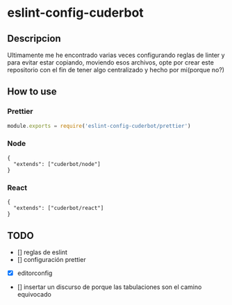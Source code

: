 # eslint-config-cuderbot

## Descripcion

Ultimamente me he encontrado varias veces configurando reglas de linter
y para evitar estar copiando, moviendo esos archivos, opte por crear este repositorio
con el fin de tener algo centralizado y hecho por mi(porque no?)

## How to use

### Prettier

```prettier.config.js
module.exports = require('eslint-config-cuderbot/prettier')
```

### Node

```eslintrc
{
  "extends": ["cuderbot/node"]
}
```

### React

```eslintrc
{
  "extends": ["cuderbot/react"]
}
```

## TODO

- [] reglas de eslint
- [] configuración prettier
- [x] editorconfig
- [] insertar un discurso de porque las tabulaciones son el camino equivocado
